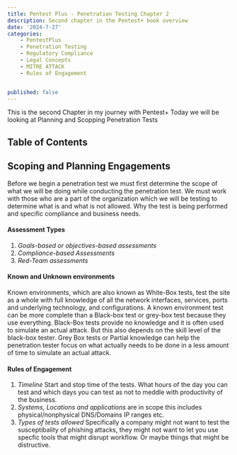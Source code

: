 ```yaml
---
title: Pentest Plus - Penetration Testing Chapter 2
description: Second chapter in the Pentest+ book overview
date: '2024-7-27'
categories:
    - PentestPlus
    - Penetration Testing
    - Regulatory Compliance
    - Legal Concepts
    - MITRE ATTACK
    - Rules of Engagement


published: false
---
```

This is the second Chapter in my journey with Pentest+ Today we will be looking at Planning and Scopping Penetration Tests

## Table of Contents

## Scoping and Planning Engagements

Before we begin a penetration test we must first determine the scope of what we will be doing while conducting the penetration test. We must work with those who are a part of the organization which we will be testing to determine what is and what is not allowed. Why the test is being performed and specific compliance and business needs. 

<h4>Assessment Types</h4>

1. *Goals-based or objectives-based assessments*
2. *Compliance-based Assessments*
3. *Red-Team assessments*

<h4>Known and Unknown environments</h4>

Known environments, which are also known as White-Box tests, test the site as a whole with full knowledge of all the network interfaces, services, ports and underlying technology, and configurations. A known environment test can be more complete than a Black-box test or grey-box test because they use everything. Black-Box tests provide no knowledge and it is often used to simulate an actual attack. But this also depends on the skill level of the black-box tester. Grey Box tests or Partial knowledge can help the penetration tester focus on what actually needs to be done in a less amount of time to simulate an actual attack. 

<h4>Rules of Engagement</h4>

1. *Timeline* Start and stop time of the tests. What hours of the day you can test and which days you can test as not to meddle with productivity of the business.
2. *Systems, Locations and applications* are in scope this includes physical/nonphysical DNS/Domains IP ranges etc.
3. *Types of tests allowed* Specifically a company might not want to test the susceptibality of phishing attacks, they might not want to let you use specfic tools that might disrupt workflow. Or maybe things that might be distructive. 






